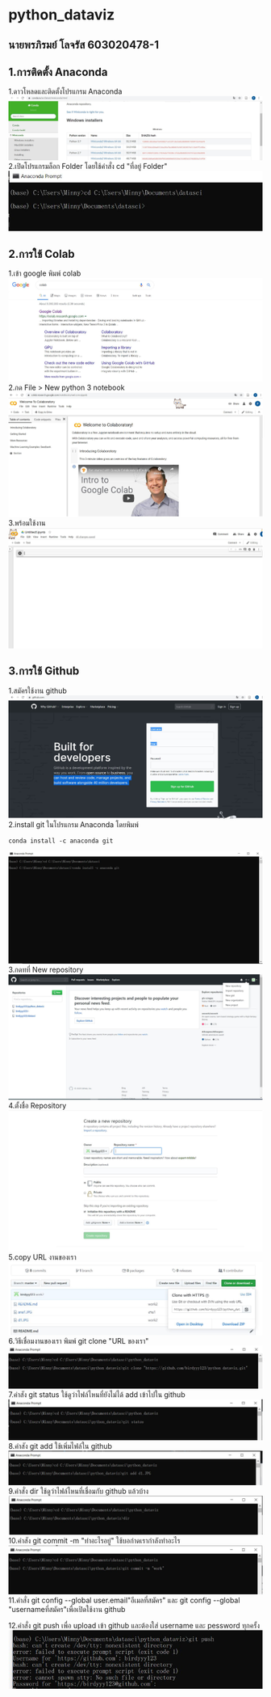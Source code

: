 # python_dataviz
## นายพรภิรมย์ โลจรัส 603020478-1
## 1.การติดตั้ง Anaconda 

1.ดาวโหลดและติดตั้งโปรแกรม Anaconda 
![](d1.JPG)
    2.เปิดโปรแกรมล็อก Folder โดยใช้คำสั่ง cd "ที่อยู่ Folder"
![](d2.JPG)
## 2.การใช้ Colab
 1.เข้า google พิมพ์ colab
![](d5.JPG)
    2.กด File > New python 3 notebook
![](d3.JPG)
    3.พร้อมใช้งาน
![](d4.JPG)
## 3.การใช้ Github
1.สมัครใช้งาน github 
![](d6.JPG)
    2.install git ในโปรแกรม Anaconda โดยพิมพ์ 

    conda install -c anaconda git
![](d10.JPG)
    3.กดทที่ New repository
![](d7.JPG)
    4.ตั้งชื่อ Repository
![](d8.JPG)
    5.copy URL งานของเรา
![](d9.JPG)
    6.วิธีเชื่อมงานของเรา พิมพ์ git clone "URL ของเรา"
![](d11.JPG)
    7.คำสัง git status ใช้ดูว่าไฟล์ไหนที่ยังไม่ได้ add เข้าไปใน github
![](d13.JPG)
    8.คำสัง git add ใช้เพิ่มไฟล์ใน github
![](d12.JPG)
    9.คำสั่ง dir ใช้ดูว่าไฟล์ไหนที่เชื่อมกับ github แล้วบ้าง
![](d14.JPG)
    10.คำสัง git commit -m "ทำอะไรอยู่" ใช้บอก่าดเรากำลังทำอะไร
![](d15.JPG)
11.คำสั่ง git config --global user.email"อีเมลที่สมัคร" และ git config --global "usernameที่สมัคร"เพื่อเปิดใช้งาน github

12.คำสั่ง git push เพื่อ upload เข้า github และต้องใส่ username และ pessword ทุกครั้ง
![](d16.JPG)